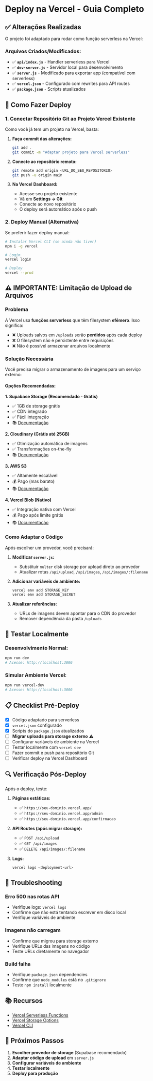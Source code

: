 # Deploy na Vercel - Guia Completo

## ✅ Alterações Realizadas

O projeto foi adaptado para rodar como função serverless na Vercel:

### Arquivos Criados/Modificados:
- ✅ **`api/index.js`** - Handler serverless para Vercel
- ✅ **`dev-server.js`** - Servidor local para desenvolvimento
- ✅ **`server.js`** - Modificado para exportar app (compatível com serverless)
- ✅ **`vercel.json`** - Configurado com rewrites para API routes
- ✅ **`package.json`** - Scripts atualizados

## 🚀 Como Fazer Deploy

### 1. Conectar Repositório Git ao Projeto Vercel Existente

Como você já tem um projeto na Vercel, basta:

1. **Faça commit das alterações:**
   ```bash
   git add .
   git commit -m "Adaptar projeto para Vercel serverless"
   ```

2. **Conecte ao repositório remoto:**
   ```bash
   git remote add origin <URL_DO_SEU_REPOSITORIO>
   git push -u origin main
   ```

3. **Na Vercel Dashboard:**
   - Acesse seu projeto existente
   - Vá em **Settings → Git**
   - Conecte ao novo repositório
   - O deploy será automático após o push

### 2. Deploy Manual (Alternativa)

Se preferir fazer deploy manual:

```bash
# Instalar Vercel CLI (se ainda não tiver)
npm i -g vercel

# Login
vercel login

# Deploy
vercel --prod
```

## ⚠️ IMPORTANTE: Limitação de Upload de Arquivos

### Problema
A Vercel usa **funções serverless** que têm filesystem **efêmero**. Isso significa:
- ❌ Uploads salvos em `/uploads` serão **perdidos** após cada deploy
- ❌ O filesystem não é persistente entre requisições
- ❌ Não é possível armazenar arquivos localmente

### Solução Necessária
Você precisa migrar o armazenamento de imagens para um serviço externo:

#### Opções Recomendadas:

**1. Supabase Storage (Recomendado - Grátis)**
- ✅ 1GB de storage grátis
- ✅ CDN integrado
- ✅ Fácil integração
- 📚 [Documentação](https://supabase.com/docs/guides/storage)

**2. Cloudinary (Grátis até 25GB)**
- ✅ Otimização automática de imagens
- ✅ Transformações on-the-fly
- 📚 [Documentação](https://cloudinary.com/documentation)

**3. AWS S3**
- ✅ Altamente escalável
- 💰 Pago (mas barato)
- 📚 [Documentação](https://aws.amazon.com/s3/)

**4. Vercel Blob (Nativo)**
- ✅ Integração nativa com Vercel
- 💰 Pago após limite grátis
- 📚 [Documentação](https://vercel.com/docs/storage/vercel-blob)

### Como Adaptar o Código

Após escolher um provedor, você precisará:

1. **Modificar `server.js`:**
   - Substituir `multer` disk storage por upload direto ao provedor
   - Atualizar rotas `/api/upload`, `/api/images`, `/api/images/:filename`

2. **Adicionar variáveis de ambiente:**
   ```bash
   vercel env add STORAGE_KEY
   vercel env add STORAGE_SECRET
   ```

3. **Atualizar referências:**
   - URLs de imagens devem apontar para o CDN do provedor
   - Remover dependência da pasta `/uploads`

## 🧪 Testar Localmente

### Desenvolvimento Normal:
```bash
npm run dev
# Acesse: http://localhost:3000
```

### Simular Ambiente Vercel:
```bash
npm run vercel-dev
# Acesse: http://localhost:3000
```

## 📋 Checklist Pré-Deploy

- [x] Código adaptado para serverless
- [x] `vercel.json` configurado
- [x] Scripts do `package.json` atualizados
- [ ] **Migrar uploads para storage externo** ⚠️
- [ ] Configurar variáveis de ambiente na Vercel
- [ ] Testar localmente com `vercel dev`
- [ ] Fazer commit e push para repositório Git
- [ ] Verificar deploy na Vercel Dashboard

## 🔍 Verificação Pós-Deploy

Após o deploy, teste:

1. **Páginas estáticas:**
   - ✅ `https://seu-dominio.vercel.app/`
   - ✅ `https://seu-dominio.vercel.app/admin`
   - ✅ `https://seu-dominio.vercel.app/confirmacao`

2. **API Routes (após migrar storage):**
   - ✅ `POST /api/upload`
   - ✅ `GET /api/images`
   - ✅ `DELETE /api/images/:filename`

3. **Logs:**
   ```bash
   vercel logs <deployment-url>
   ```

## 🐛 Troubleshooting

### Erro 500 nas rotas API
- Verifique logs: `vercel logs`
- Confirme que não está tentando escrever em disco local
- Verifique variáveis de ambiente

### Imagens não carregam
- Confirme que migrou para storage externo
- Verifique URLs das imagens no código
- Teste URLs diretamente no navegador

### Build falha
- Verifique `package.json` dependencies
- Confirme que `node_modules` está no `.gitignore`
- Teste `npm install` localmente

## 📚 Recursos

- [Vercel Serverless Functions](https://vercel.com/docs/functions/serverless-functions)
- [Vercel Storage Options](https://vercel.com/docs/storage)
- [Vercel CLI](https://vercel.com/docs/cli)

## 🎯 Próximos Passos

1. **Escolher provedor de storage** (Supabase recomendado)
2. **Adaptar código de upload** em `server.js`
3. **Configurar variáveis de ambiente**
4. **Testar localmente**
5. **Deploy para produção**
